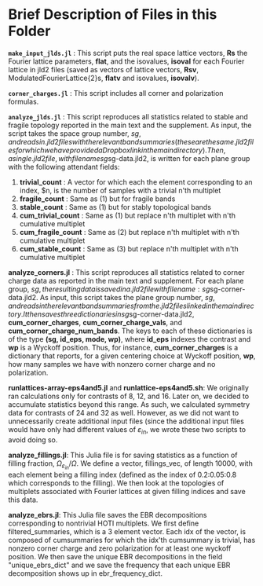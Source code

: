 # Brief Description of Files in this Folder

**`make_input_jlds.jl`** : This script puts the real space lattice vectors, **Rs** the Fourier lattice parameters, **flat**, and the isovalues, **isoval** for each Fourier lattice in jld2 files (saved as vectors of lattice vectors, **Rsv**, ModulatedFourierLattice{2}s, **flatv** and isovalues, **isovalv**).

**`corner_charges.jl`** : This script includes all corner and polarization formulas. 

**`analyze_jlds.jl`** : This script reproduces all statistics related to stable and fragile topology reported in the main text and the supplement. As input, the script takes the space group number, $sg, and reads in .jld2 files with the relevant band summaries (these are the same .jld2 files for which we have provided a Dropbox link in the main directory). Then, a single .jld2 file, with filename sg$sg-data.jld2, is written for each plane group with the following attendant fields: 

1. **trivial_count** : A vector for which each the element corresponding to an index, $n, is the number of samples with a trivial n'th multiplet 
3. **fragile_count** : Same as (1) but for fragile bands
4. **stable_count** : Same as (1) but for stably topological bands
5. **cum_trivial_count** : Same as (1) but replace n'th multiplet with n'th cumulative multiplet
6. **cum_fragile_count** : Same as (2) but replace n'th multiplet with n'th cumulative multiplet
7. **cum_stable_count** : Same as (3) but replace n'th multiplet with n'th cumulative multiplet

**analyze_corners.jl** : This script reproduces all statistics related to corner charge data as reported in the main text and supplement. For each plane group, $sg, the resulting data is saved in a .jld2 file with file name: sg$sg-corner-data.jld2. As input, this script takes the plane group number, $sg, and reads in the relevant band summaries from the .jld2 files linked in the main directory. It then saves three dictionaries in sg$sg-corner-data.jld2, **cum_corner_charges**, **cum_corner_charge_vals**, and **cum_corner_charge_num_bands**. The keys to each of these dictionaries is of the type **(sg, id_eps, mode, wp)**, where **id_eps** indexes the contrast and **wp** is a Wyckoff position. Thus, for instance, **cum_corner_charges** is a dictionary that reports, for a given centering choice at Wyckoff position, **wp**, how many samples we have with nonzero corner charge and no polarization. 

**runlattices-array-eps4and5.jl** and **runlattice-eps4and5.sh**: We originally ran calculations only for contrasts of 8, 12, and 16. Later on, we decided to accumulate statistics beyond this range. As such, we calculated symmetry data for contrasts of 24 and 32 as well. However, as we did not want to unnecessarily create additional input files (since the additional input files would have only had different values of $\varepsilon_{in}$, we wrote these two scripts to avoid doing so. 

**analyze_fillings.jl**: This Julia file is for saving statistics as a function of filling fraction, $\Omega_{\varepsilon_{in}}/\Omega$. We define a vector, fillings_vec, of length 10000, with each element being a filling index (defined as the index of 0.2:0.05:0.8 which corresponds to the filling). We then look at the topologies of multiplets associated with Fourier lattices at given filling indices and save this data. 

**analyze_ebrs.jl**: This Julia file saves the EBR decompositions corresponding to nontrivial HOTI multiplets. We first define filtered_summaries, which is a 3 element vector. Each idx of the vector, is composed of cumsummaries for which the idx'th cumsummary is trivial, has nonzero corner charge and zero polarization for at least one wyckoff position. We then save the unique EBR decompositions in the field "unique_ebrs_dict" and we save the frequency that each unique EBR decomposition shows up in ebr_frequency_dict. 
